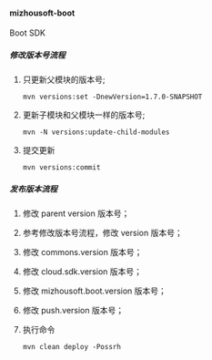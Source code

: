 #### mizhousoft-boot
Boot SDK

#####  修改版本号流程

1.  只更新父模块的版本号;
	```shell
	mvn versions:set -DnewVersion=1.7.0-SNAPSHOT
	```
2.  更新子模块和父模块一样的版本号;
	```shell
	mvn -N versions:update-child-modules
	```
3.  提交更新
	```shell
	mvn versions:commit
	```

#####  发布版本流程

1. 修改 parent version 版本号；

2. 参考修改版本号流程，修改 version 版本号；

3. 修改 commons.version 版本号； 

4. 修改 cloud.sdk.version 版本号； 

5. 修改 mizhousoft.boot.version 版本号； 

6. 修改 push.version 版本号； 

7. 执行命令
	```shell
	mvn clean deploy -Possrh
	```
